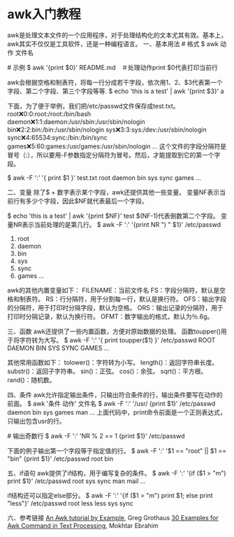 # awk入门教程
awk是处理文本文件的一个应用程序，对于处理结构化的文本尤其有效。基本上，awk其实不仅仅是工具软件，还是一种编程语言。
一、基本用法
\# 格式
$ awk 动作 文件名

\# 示例
$ awk '{print $0}' README.md　＃处理动作print $0代表打印当前行

awk会根据空格和制表符，将每一行分成若干字段，依次用$1、$2、$3代表第一个字段、第二个字段、第三个字段等等.
$ echo 'this is a test' | awk '{print $3}'
a

下面，为了便于举例，我们把/etc/passwd文件保存成test.txt。
root:x:0:0:root:/root:/bin/bash
daemon:x:1:1:daemon:/usr/sbin:/usr/sbin/nologin
bin:x:2:2:bin:/bin:/usr/sbin/nologin
sys:x:3:3:sys:/dev:/usr/sbin/nologin
sync:x:4:65534:sync:/bin:/bin/sync
games:x:5:60:games:/usr/games:/usr/sbin/nologin
...
这个文件的字段分隔符是冒号（:），所以要用-F参数指定分隔符为冒号。然后，才能提取到它的第一个字段。

$ awk -F ':' '{ print $1 }' test.txt
root
daemon
bin
sys
sync
games
...

二、变量
除了$ + 数字表示某个字段，awk还提供其他一些变量。
变量NF表示当前行有多少个字段，因此$NF就代表最后一个字段。

$ echo 'this is a test' | awk '{print $NF}'
test
$(NF-1)代表倒数第二个字段。
变量NR表示当前处理的是第几行。
$ awk -F ':' '{print NR ") " $1}' /etc/passwd
1) root
2) daemon
3) bin
4) sys
5) sync
6) games
...

awk的其他内置变量如下：
FILENAME：当前文件名
FS：字段分隔符，默认是空格和制表符。
RS：行分隔符，用于分割每一行，默认是换行符。
OFS：输出字段的分隔符，用于打印时分隔字段，默认为空格。
ORS：输出记录的分隔符，用于打印时分隔记录，默认为换行符。
OFMT：数字输出的格式，默认为％.6g。

三、函数
awk还提供了一些内置函数，方便对原始数据的处理。
函数toupper()用于将字符转为大写。
$ awk -F ':' '{ print toupper($1) }' /etc/passwd
ROOT
DAEMON
BIN
SYS
SYNC
GAMES
...

其他常用函数如下：
tolower()：字符转为小写。
length()：返回字符串长度。
substr()：返回子字符串。
sin()：正弦。
cos()：余弦。
sqrt()：平方根。
rand()：随机数。

四、条件
awk允许指定输出条件，只输出符合条件的行，输出条件要写在动作的前面。
$ awk '条件 动作' 文件名
$ awk -F ':' '/usr/ {print $1}' /etc/passwd
daemon
bin
sys
games
man
...
上面代码中，print命令前面是一个正则表达式，只输出包含usr的行。

\# 输出奇数行
$ awk -F ':' 'NR % 2 == 1 {print $1}' /etc/passwd

下面的例子输出第一个字段等于指定值的行。
$ awk -F ':' '$1 == "root" || $1 == "bin" {print $1}' /etc/passwd
root
bin

五、if语句
awk提供了if结构，用于编写复杂的条件。
$ awk -F ':' '{if ($1 > "m") print $1}' /etc/passwd
root
sys
sync
man
mail
...

if结构还可以指定else部分。
$ awk -F ':' '{if ($1 > "m") print $1; else print "less"}' /etc/passwd
root
less
less
sys
sync

六、参考链接
[An Awk tutorial by Example](https://gregable.com/2010/09/why-you-should-know-just-little-awk.html), Greg Grothaus
[30 Examples for Awk Command in Text Processing](https://likegeeks.com/awk-command/), Mokhtar Ebrahim
